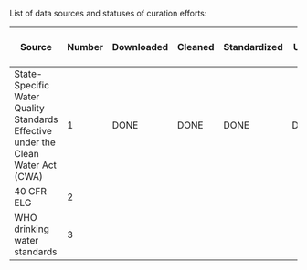 List of data sources and statuses of curation efforts:

| Source | Number | Downloaded | Cleaned | Standardized | Units | Numerical Values | End-use | Compounds | Duration | Notes | Meta | Source-family designation | URL | Parent data archived | Final QC | Archived | Merged into DB | Effective |
|----|----|----|----|----|----|----|----|----|----|----|----|----|----|----|----|----|----|----|
| State-Specific Water Quality Standards Effective under the Clean Water Act (CWA) | 1 | DONE | DONE | DONE | DONE | DONE | DONE | DONE | DONE | DONE | DONE | DONE | DONE | DONE | DONE | DONE | DONE | 2025_01_03 |
| 40 CFR ELG | 2 |  |  |  |  |  |  |  |  |  |  |  |  |  |  |  |  |  |
| WHO drinking water standards | 3 |  |  |  |  |  |  |  |  |  |  |  |  |  |  |  |  |  |
